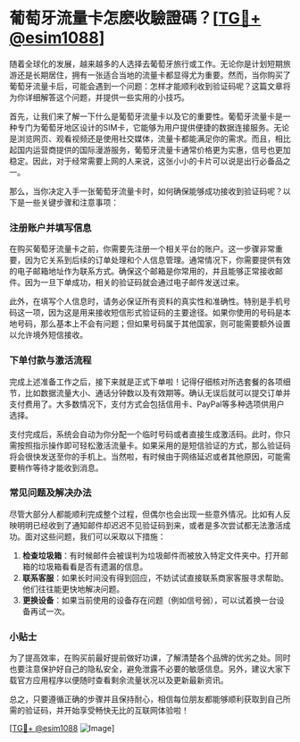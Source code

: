 # 葡萄牙流量卡怎麽收驗證碼？[[TG💪+ @esim1088](https://t.me/s/esim1088)]

随着全球化的发展，越来越多的人选择去葡萄牙旅行或工作。无论你是计划短期旅游还是长期居住，拥有一张适合当地的流量卡都显得尤为重要。然而，当你购买了葡萄牙流量卡后，可能会遇到一个问题：怎样才能顺利收到验证码呢？这篇文章将为你详细解答这个问题，并提供一些实用的小技巧。

首先，让我们来了解一下什么是葡萄牙流量卡以及它的重要性。葡萄牙流量卡是一种专门为葡萄牙地区设计的SIM卡，它能够为用户提供便捷的数据连接服务。无论是浏览网页、观看视频还是使用社交媒体，流量卡都能满足你的需求。而且，相比起国内运营商提供的国际漫游服务，葡萄牙流量卡通常价格更为实惠，信号也更加稳定。因此，对于经常需要上网的人来说，这张小小的卡片可以说是出行必备品之一。

那么，当你决定入手一张葡萄牙流量卡时，如何确保能够成功接收到验证码呢？以下是一些关键步骤和注意事项：

### 注册账户并填写信息

在购买葡萄牙流量卡之前，你需要先注册一个相关平台的账户。这一步骤非常重要，因为它关系到后续的订单处理和个人信息管理。通常情况下，你需要提供有效的电子邮箱地址作为联系方式。确保这个邮箱是你常用的，并且能够正常接收邮件。因为一旦下单成功，相关的验证码就会通过电子邮件发送过来。

此外，在填写个人信息时，请务必保证所有资料的真实性和准确性。特别是手机号码这一项，因为这是用来接收短信形式验证码的主要途径。如果你使用的号码是本地号码，那么基本上不会有问题；但如果号码属于其他国家，则可能需要额外设置以允许境外短信接收。

### 下单付款与激活流程

完成上述准备工作之后，接下来就是正式下单啦！记得仔细核对所选套餐的各项细节，比如数据流量大小、通话分钟数以及有效期等。确认无误后就可以提交订单并支付费用了。大多数情况下，支付方式会包括信用卡、PayPal等多种选项供用户选择。

支付完成后，系统会自动为你分配一个临时号码或者直接生成激活码。此时，你只需按照指示操作即可轻松激活流量卡。如果采用的是短信验证的方式，那么验证码将会很快发送至你的手机上。当然啦，有时候由于网络延迟或者其他原因，可能需要稍作等待才能收到消息。

### 常见问题及解决办法

尽管大部分人都能顺利完成整个过程，但偶尔也会出现一些意外情况。比如有人反映明明已经收到了通知邮件却迟迟不见验证码到来，或者是多次尝试都无法激活成功。面对这些问题，我们可以采取以下措施：

1. **检查垃圾箱**：有时候邮件会被误判为垃圾邮件而被放入特定文件夹中。打开邮箱的垃圾箱看看是否有遗漏的信息。
2. **联系客服**：如果长时间没有得到回应，不妨试试直接联系商家客服寻求帮助。他们往往能更快地解决问题。
3. **更换设备**：如果当前使用的设备存在问题（例如信号弱），可以试着换一台设备再试一次。

### 小贴士

为了提高效率，在购买前最好提前做好功课，了解清楚各个品牌的优劣之处。同时也要注意保护好自己的隐私安全，避免泄露不必要的敏感信息。另外，建议大家下载官方应用程序以便随时查看剩余流量状况以及更新最新资讯。

总之，只要遵循正确的步骤并且保持耐心，相信每位朋友都能够顺利获取到自己所需的验证码，并开始享受畅快无比的互联网体验啦！

[[TG💪+ @esim1088](https://t.me/s/esim1088) ![Image](https://i.postimg.cc/4NQfJmqS/Snipaste-2025-05-13-00-14-12.png)]
